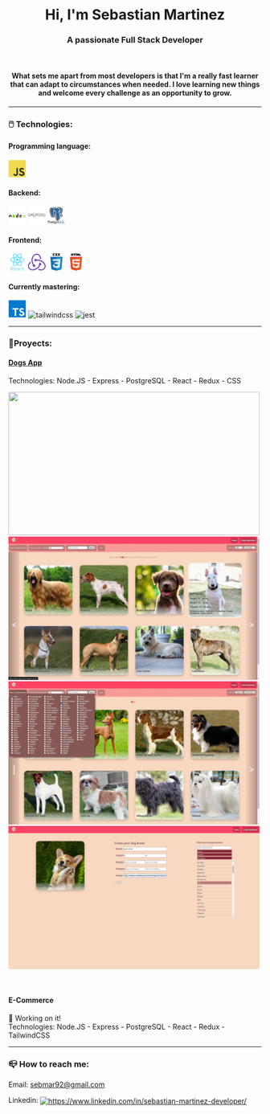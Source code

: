<h1 align="center">Hi, I'm Sebastian Martinez</h1>
<h3 align="center">A passionate Full Stack Developer</h3>
<br>
<h4 align="center">What sets me apart from most developers is that I'm a really fast learner that can adapt to circumstances when needed. I love learning new things and welcome every challenge as an opportunity to grow. </h4>

---

<h3 align="left">🖱️ Technologies:</h3>
<h4>Programming language:</h4>
<p align="left">
<img src="https://raw.githubusercontent.com/devicons/devicon/master/icons/javascript/javascript-original.svg" alt="javascript" width="35" height="35"/>
</p>
<h4>Backend:</h4>
<p align="left">
<img src="https://raw.githubusercontent.com/devicons/devicon/master/icons/nodejs/nodejs-original-wordmark.svg" alt="nodejs" width="35" height="35"/> 
<img src="https://raw.githubusercontent.com/devicons/devicon/master/icons/express/express-original-wordmark.svg" alt="express" width="35" height="35"/>
<img src="https://raw.githubusercontent.com/devicons/devicon/master/icons/postgresql/postgresql-original-wordmark.svg" alt="postgresql" width="35" height="35"/>
</p>
<h4>Frontend:</h4>
<p align="left">
<img src="https://raw.githubusercontent.com/devicons/devicon/master/icons/react/react-original-wordmark.svg" alt="react" width="35" height="35"/> 
    <img src="https://raw.githubusercontent.com/devicons/devicon/master/icons/redux/redux-original.svg" alt="redux" width="35" height="35"/>
    <img src="https://raw.githubusercontent.com/devicons/devicon/master/icons/css3/css3-original-wordmark.svg" alt="css3" width="35" height="35"/> 
    <img src="https://raw.githubusercontent.com/devicons/devicon/master/icons/html5/html5-original-wordmark.svg" alt="html5" width="35" height="35"/>
</p>
<h4>Currently mastering:</h4>
<p align="left">
    <img src="https://raw.githubusercontent.com/devicons/devicon/master/icons/typescript/typescript-original.svg" alt="typescript" width="35" height="35"/>
    <img src="https://www.vectorlogo.zone/logos/tailwindcss/tailwindcss-icon.svg" alt="tailwindcss" width="35" height="35"/> 
    <img src="https://www.vectorlogo.zone/logos/jestjsio/jestjsio-icon.svg" alt="jest" width="35" height="35"/> 
</p>

---

<h3 align="left">📌Proyects:</h3>
<h4><a href="https://dogs-app-pi.vercel.app/">Dogs App</a></h4>
<p>Technologies: Node.JS - Express - PostgreSQL - React - Redux - CSS</p>
<p float="left">
<a> <img src="https://github.com/sebMar92/sebmar92/blob/main/images/dogsApp/p1.png" width="500" height="285"> </a>
<a> <img src="https://github.com/sebMar92/sebmar92/blob/main/images/dogsApp/p2.png" width="500" height="285"> </a>
<a> <img src="https://github.com/sebMar92/sebmar92/blob/main/images/dogsApp/p3.png" width="500" height="285"> </a>
<a> <img src="https://github.com/sebMar92/sebmar92/blob/main/images/dogsApp/p4.png" width="500" height="285"> </a>
</p>
<br>
<h4>E-Commerce</h4>
<p>💬 Working on it! 
<br>
Technologies: Node.JS - Express - PostgreSQL - React - Redux - TailwindCSS</p>

---

<h3 align="left">📪 How to reach me:</h3>
<p align="left">
Email: <a href="mailto:sebmar92@gmail.com">sebmar92@gmail.com</a>

Linkedin: <a href="https://www.linkedin.com/in/sebastian-martinez-developer/" target="blank"><img align="center" src="https://cdn-icons-png.flaticon.com/512/174/174857.png" alt="https://www.linkedin.com/in/sebastian-martinez-developer/" height="20" width="20" /></a>

</p>
